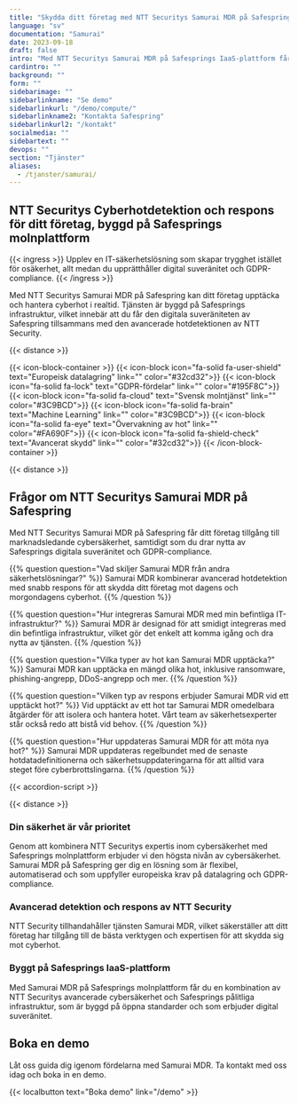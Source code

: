 ```yaml
---
title: "Skydda ditt företag med NTT Securitys Samurai MDR på Safespring"
language: "sv"
documentation: "Samurai"
date: 2023-09-18
draft: false
intro: "Med NTT Securitys Samurai MDR på Safesprings IaaS-plattform får ditt företag toppmodern cybersäkerhet från säkra datahallar inom Sverige."
cardintro: ""
background: ""
form: ""
sidebarimage: ""
sidebarlinkname: "Se demo"
sidebarlinkurl: "/demo/compute/"
sidebarlinkname2: "Kontakta Safespring"
sidebarlinkurl2: "/kontakt"
socialmedia: ""
sidebartext: ""
devops: ""
section: "Tjänster"
aliases:
  - /tjanster/samurai/
---
```


## NTT Securitys Cyberhotdetektion och respons för ditt företag, byggd på Safesprings molnplattform

{{< ingress >}}
Upplev en IT-säkerhetslösning som skapar trygghet istället för osäkerhet, allt medan du upprätthåller digital suveränitet och GDPR-compliance.
{{< /ingress >}}

Med NTT Securitys Samurai MDR på Safespring kan ditt företag upptäcka och hantera cyberhot i realtid. Tjänsten är byggd på Safesprings infrastruktur, vilket innebär att du får den digitala suveräniteten av Safespring tillsammans med den avancerade hotdetektionen av NTT Security.

{{< distance >}}

{{< icon-block-container >}}
{{< icon-block icon="fa-solid fa-user-shield" text="Europeisk datalagring" link="" color="#32cd32">}}
{{< icon-block icon="fa-solid fa-lock" text="GDPR-fördelar" link="" color="#195F8C">}}
{{< icon-block icon="fa-solid fa-cloud" text="Svensk molntjänst" link="" color="#3C9BCD">}}
{{< icon-block icon="fa-solid fa-brain" text="Machine Learning" link="" color="#3C9BCD">}}
{{< icon-block icon="fa-solid fa-eye" text="Övervakning av hot" link="" color="#FA690F">}}
{{< icon-block icon="fa-solid fa-shield-check" text="Avancerat skydd" link="" color="#32cd32">}}
{{< /icon-block-container >}}

{{< distance >}}

<div itemscope itemtype="https://schema.org/FAQPage">

## Frågor om NTT Securitys Samurai MDR på Safespring

Med NTT Securitys Samurai MDR på Safespring får ditt företag tillgång till marknadsledande cybersäkerhet, samtidigt som du drar nytta av Safesprings digitala suveränitet och GDPR-compliance.

{{% question question="Vad skiljer Samurai MDR från andra säkerhetslösningar?" %}}
Samurai MDR kombinerar avancerad hotdetektion med snabb respons för att skydda ditt företag mot dagens och morgondagens cyberhot.
{{% /question %}}

{{% question question="Hur integreras Samurai MDR med min befintliga IT-infrastruktur?" %}}
Samurai MDR är designad för att smidigt integreras med din befintliga infrastruktur, vilket gör det enkelt att komma igång och dra nytta av tjänsten.
{{% /question %}}

{{% question question="Vilka typer av hot kan Samurai MDR upptäcka?" %}}
Samurai MDR kan upptäcka en mängd olika hot, inklusive ransomware, phishing-angrepp, DDoS-angrepp och mer.
{{% /question %}}

{{% question question="Vilken typ av respons erbjuder Samurai MDR vid ett upptäckt hot?" %}}
Vid upptäckt av ett hot tar Samurai MDR omedelbara åtgärder för att isolera och hantera hotet. Vårt team av säkerhetsexperter står också redo att bistå vid behov.
{{% /question %}}

{{% question question="Hur uppdateras Samurai MDR för att möta nya hot?" %}}
Samurai MDR uppdateras regelbundet med de senaste hotdatadefinitionerna och säkerhetsuppdateringarna för att alltid vara steget före cyberbrottslingarna.
{{% /question %}}

</div>

{{< accordion-script >}}

{{< distance >}}

### Din säkerhet är vår prioritet

Genom att kombinera NTT Securitys expertis inom cybersäkerhet med Safesprings molnplattform erbjuder vi den högsta nivån av cybersäkerhet. Samurai MDR på Safespring ger dig en lösning som är flexibel, automatiserad och som uppfyller europeiska krav på datalagring och GDPR-compliance.

### Avancerad detektion och respons av NTT Security

NTT Security tillhandahåller tjänsten Samurai MDR, vilket säkerställer att ditt företag har tillgång till de bästa verktygen och expertisen för att skydda sig mot cyberhot.

### Byggt på Safesprings IaaS-plattform

Med Samurai MDR på Safesprings molnplattform får du en kombination av NTT Securitys avancerade cybersäkerhet och Safesprings pålitliga infrastruktur, som är byggd på öppna standarder och som erbjuder digital suveränitet.

## Boka en demo

Låt oss guida dig igenom fördelarna med Samurai MDR. Ta kontakt med oss idag och boka in en demo.

{{< localbutton text="Boka demo" link="/demo" >}}

